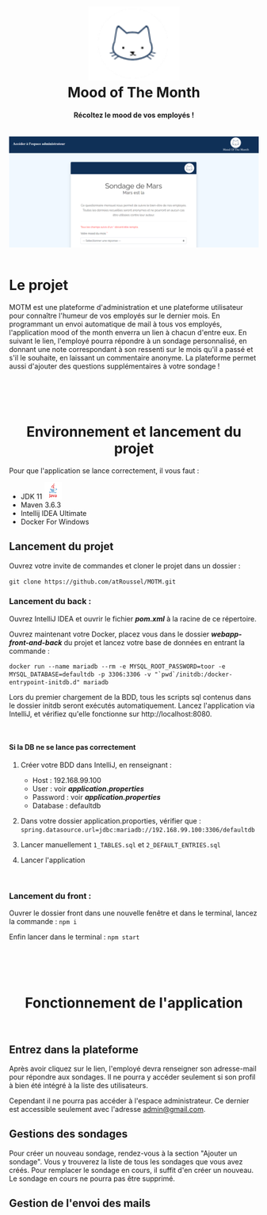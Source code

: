 
<h1 align="center">
  <br>
  <img src="https://github.com/atRoussel/MOTM/blob/main/webapp-front-and-back/front/src/assets/logo_mini.png" title="MOTM"height="150" />
  <br>
  Mood of The Month
  <br>
</h1>

<h4 align="center">Récoltez le mood de vos employés ! </h4>
<br>
<img src="https://github.com/atRoussel/MOTM/blob/main/webapp-front-and-back/front/src/assets/capture_1.png" title="MOTM" />


<br>
<br>


# Le projet

MOTM est une plateforme d'administration et une plateforme utilisateur pour connaître l'humeur de vos employés sur le dernier mois. En programmant un envoi automatique de mail à tous vos employés, l'application mood of the month enverra un lien à chacun d'entre eux. En suivant le lien, l'employé pourra répondre à un sondage personnalisé, en donnant une note correspondant à son ressenti sur le mois qu'il a passé et s'il le souhaite, en laissant un commentaire anonyme. La plateforme permet aussi d'ajouter des questions supplémentaires à votre sondage !


<h1 align="center">
  <br>
  <br>
  Environnement et lancement du projet
  <br>
</h1>

Pour que l'application se lance correctement, il vous faut : 
- JDK 11 <img src="https://github.com/atRoussel/MOTM/blob/main/webapp-front-and-back/front/src/assets/jdk_logo.png" title="JDK 11" width="35" /> 
- Maven 3.6.3
- Intellij IDEA Ultimate
- Docker For Windows


## Lancement du projet

Ouvrez votre invite de commandes et cloner le projet dans un dossier : 

`git clone https://github.com/atRoussel/MOTM.git` 



### Lancement du back : 
Ouvrez IntelliJ IDEA et ouvrir le fichier _**pom.xml**_ à la racine de ce répertoire.


Ouvrez maintenant votre Docker, placez vous dans le dossier _**webapp-front-and-back**_ du projet et lancez votre base de données en entrant la commande : 
```
docker run --name mariadb --rm -e MYSQL_ROOT_PASSWORD=toor -e MYSQL_DATABASE=defaultdb -p 3306:3306 -v "`pwd`/initdb:/docker-entrypoint-initdb.d" mariadb
```


Lors du premier chargement de la BDD, tous les scripts sql contenus dans le dossier initdb seront exécutés automatiquement. Lancez l'application via IntelliJ, et vérifiez qu'elle fonctionne sur http://localhost:8080.

<br>

#### Si la DB ne se lance pas correctement 
 1. Créer votre BDD dans IntelliJ, en renseignant :
 
     - Host : 192.168.99.100  
     - User : voir _**application.properties**_
     - Password : voir _**application.properties**_
     - Database : defaultdb

2. Dans votre dossier application.proporties, vérifier que : `spring.datasource.url=jdbc:mariadb://192.168.99.100:3306/defaultdb`

3. Lancer manuellement `1_TABLES.sql` et `2_DEFAULT_ENTRIES.sql`

4. Lancer l'application

<br>

### Lancement du front :

Ouvrer le dossier front dans une nouvelle fenêtre et dans le terminal, lancez la commande :
`npm i`

Enfin lancer dans le terminal : 
`npm start`

<h1 align="center">
  <br>
  <br>
 Fonctionnement de l'application
  <br>
</h1>
<br>

## Entrez dans la plateforme

Après avoir cliquez sur le lien, l'employé devra renseigner son adresse-mail pour répondre aux sondages. Il ne pourra y accéder seulement si son profil à bien été intégré à la liste des utilisateurs.

Cependant il ne pourra pas accéder à l'espace administrateur. Ce dernier est accessible seulement avec l'adresse admin@gmail.com. 


## Gestions des sondages

Pour créer un nouveau sondage, rendez-vous à la section "Ajouter un sondage". Vous y trouverez la liste de tous les sondages que vous avez créés. Pour remplacer le sondage en cours, il suffit d'en créer un nouveau. Le sondage en cours ne pourra pas être supprimé.

## Gestion de l'envoi des mails
